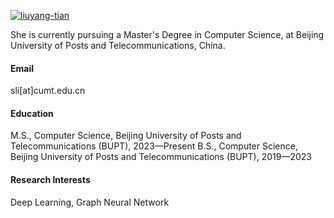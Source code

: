 

[![liuyang-tian](https://img.shields.io/badge/liuyang-tian-github-blue?logo=github)](https://github.com/liuyang-tian)

She is currently pursuing a Master's Degree in Computer Science, at Beijing University of Posts and Telecommunications, China.

#### Email
sli[at]cumt.edu.cn

#### Education
M.S., Computer Science, Beijing University of Posts and Telecommunications (BUPT), 2023—Present
B.S., Computer Science, Beijing University of Posts and Telecommunications (BUPT), 2019—2023

#### Research Interests
Deep Learning, Graph Neural Network

